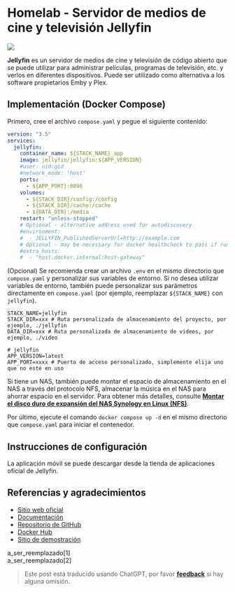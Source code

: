 # Homelab - Servidor de medios de cine y televisión Jellyfin

![](https://wiki-media-1253965369.cos.ap-guangzhou.myqcloud.com/img/20230531213856.png)

**Jellyfin** es un servidor de medios de cine y televisión de código abierto que se puede utilizar para administrar películas, programas de televisión, etc. y verlos en diferentes dispositivos. Puede ser utilizado como alternativa a los software propietarios Emby y Plex.

## Implementación (Docker Compose)

Primero, cree el archivo `compose.yaml` y pegue el siguiente contenido:

```yaml title="compose.yaml"
version: "3.5"
services:
  jellyfin:
    container_name: ${STACK_NAME}_app
    image: jellyfin/jellyfin:${APP_VERSION}
    #user: uid:gid
    #network_mode: 'host'
    ports:
      - ${APP_PORT}:8096
    volumes:
      - ${STACK_DIR}/config:/config
      - ${STACK_DIR}/cache:/cache
      - ${DATA_DIR}:/media
    restart: "unless-stopped"
    # Optional - alternative address used for autodiscovery
    #environment:
    #  - JELLYFIN_PublishedServerUrl=http://example.com
    # Optional - may be necessary for docker healthcheck to pass if running in host network mode
    #extra_hosts:
    #  - "host.docker.internal:host-gateway"
```

(Opcional) Se recomienda crear un archivo `.env` en el mismo directorio que `compose.yaml` y personalizar sus variables de entorno. Si no desea utilizar variables de entorno, también puede personalizar sus parámetros directamente en `compose.yaml` (por ejemplo, reemplazar `${STACK_NAME}` con `jellyfin`).

```dotenv title=".env"
STACK_NAME=jellyfin
STACK_DIR=xxx # Ruta personalizada de almacenamiento del proyecto, por ejemplo, ./jellyfin
DATA_DIR=xxx # Ruta personalizada de almacenamiento de videos, por ejemplo, ./video

# jellyfin
APP_VERSION=latest
APP_PORT=xxxx # Puerto de acceso personalizado, simplemente elija uno que no esté en uso
```

Si tiene un NAS, también puede montar el espacio de almacenamiento en el NAS a través del protocolo NFS, almacenar la música en el NAS para ahorrar espacio en el servidor. Para obtener más detalles, consulte [**Montar el disco duro de expansión del NAS Synology en Linux (NFS)**](https://wiki-power.com/Linux%E4%B8%8B%E6%8C%82%E8%BD%BD%E7%BE%A4%E6%99%96NAS%E7%A1%AC%E7%9B%98%E6%8B%93%E5%B1%95%E7%A9%BA%E9%97%B4%EF%BC%88NFS%EF%BC%89/).

Por último, ejecute el comando `docker compose up -d` en el mismo directorio que `compose.yaml` para iniciar el contenedor.

## Instrucciones de configuración

La aplicación móvil se puede descargar desde la tienda de aplicaciones oficial de Jellyfin.

## Referencias y agradecimientos

- [Sitio web oficial](https://jellyfin.org/)
- [Documentación](https://jellyfin.org/docs/general/installation/container#using-docker-compose)
- [Repositorio de GitHub](https://github.com/jellyfin/jellyfin)
- [Docker Hub](https://hub.docker.com/r/jellyfin/jellyfin)
- [Sitio de demostración](https://demo.jellyfin.org/stable)

a_ser_reemplazado[1]  
a_ser_reemplazado[2]

> Este post está traducido usando ChatGPT, por favor [**feedback**](https://github.com/linyuxuanlin/Wiki_MkDocs/issues/new) si hay alguna omisión.
